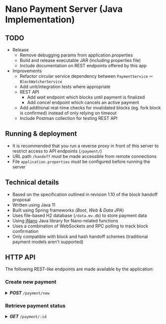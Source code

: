 # Nano Payment Server (Java Implementation)

## TODO
- Release
  - Remove debugging params from application.properties
  - Build and release executable JAR (including properties file)
  - Include documentation on REST endpoints offered by this app
- Improvements
  - Refactor circular service dependency between `PaymentService` &hoarr; `BlockWatcherService`
  - Add unit/integration tests where appropriate
  - REST API
    - Add *wait* endpoint which blocks until payment is finalized
    - Add *cancel* endpoint which cancels an active payment
  - Add additional real-time checks for invalidated blocks (eg. fork block is confirmed) instead
    of only relying on timeout
  - Include Postman collection for testing REST API


## Running & deployment
- It is recommended that you run a reverse proxy in front of this server to restrict access to API endpoints (`/payment/`)
- URL path `/handoff` *must* be made accessible from remote connections
- File `application.properties` *must* be configured before running the server


## Technical details
- Based on the specification outlined in revision 1.10 of the block handoff proposal
- Written using Java 11
- Built using Spring frameworks (*Boot*, *Web* & *Data JPA*)
- Uses file-based H2 database (`/data.mv.db`) to store payment data
- Using [jNano](https://github.com/koczadly/jNano) Java library for Nano-related functions
- Uses a combination of WebSockets and RPC polling to track block confirmation
- Only compatible with block and hash handoff schemes (traditional payment models aren't supported)


## HTTP API
The following REST-like endpoints are made available by the application: 

### Create new payment
<details><summary><b><i>POST</i></b> <code>/payment/new</code></summary>

#### Request
Attribute | Description
--- | ---
`account` | The destination account address for the payment (receiver of funds)
`amount` | The amount of the payment, in decimal *Nano* (alternative to `amountRaw`)
`amountRaw` | The amount of the payment, in *raw* (alternative to `amount`)

<details><summary>Example JSON</summary>

```json
{
    "account": "nano_38rkxdc6dr4wap9kamsu7k8cqy8bj1ougrx8fifwuzeydzch9dtcmt66mrcc",
    "amount": "0.12"
}
```
</details>

#### Response
Key | Description
--- | ---
`id` | The unique ID of the payment
`handoff` | The encoded handoff specification of this payment (recommendation is to prepend `nanopay:` URI scheme when presenting to customer)

<details><summary>Example JSON</summary>

```json
{
  "id": "ef3cb924-4eb1-4c2a-8b1c-d6a4fd4d56f5",
  "handoff": "eyJpZCI6ImVmM2NiOTI0LTRlYjEtNGMyYS04YjFjLWQ2YTRmZDRkNTZmNSIsImFkZHJlc3MiOiJuYW5vXzM4cmt4ZGM2ZHI0d2FwOWthbXN1N2s4Y3F5OGJqMW91Z3J4OGZpZnd1emV5ZHpjaDlkdGNtdDY2bXJjYyIsImFtb3VudCI6IjEyMDAwMDAwMDAwMDAwMDAwMDAwMDAwMDAwMDAwMCIsIm1ldGhvZHMiOlt7InR5cGUiOiJodHRwcyIsInVybCI6ImxvY2FsaG9zdDo4MDgwL2hhbmRvZmYifV19"
}
```
</details></details>

### Retrieve payment status
<details><summary><b><i>GET</i></b> <code>/payment/:id</code></summary>

#### Request
`id` property in URL should be the payment ID string returned by the new payment request.

*Request body should be empty.*

#### Response
Key | Description
--- | ---
`status` | The current status of the payment
`statusMessage` | Generic friendly message of the payment status
`timeRemaining` | Number of seconds remaining until expiry (not present if finalized)
`active` | `true` if payment is ongoing (not finalized)
`successful` | `true` if payment was successful and has been confirmed
`failed` | `true` if payment has failed and is inactive
`handoffBlockHash` | The hash of the block handed off by the user (not present if no block has been provided)
`reqAccount` | The requested destination account of the payment
`reqAmount` | The requested amount of the payment, in *Nano*
`reqAmountRaw` | The requested amount of the payment, in *raw*

<details><summary>Example JSON</summary>

```json
{
  "status": "awaiting_handoff",
  "statusMessage": "Awaiting block handoff",
  "timeRemaining": 565,
  "active": true,
  "failed": false,
  "successful": false,
  "reqAccount": "nano_38rkxdc6dr4wap9kamsu7k8cqy8bj1ougrx8fifwuzeydzch9dtcmt66mrcc",
  "reqAmount": "0.12",
  "reqAmountRaw": "120000000000000000000000000000"
}
```
</details></details>